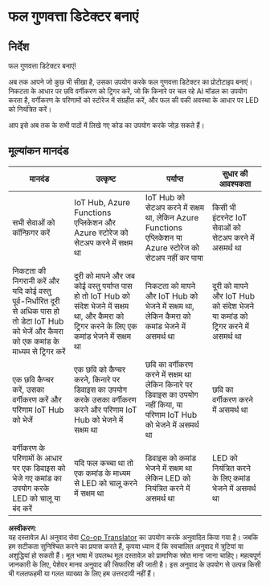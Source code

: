 <!--
CO_OP_TRANSLATOR_METADATA:
{
  "original_hash": "1a85e50c33c38dcd2cde2a97d132f248",
  "translation_date": "2025-08-25T16:40:50+00:00",
  "source_file": "4-manufacturing/lessons/4-trigger-fruit-detector/assignment.md",
  "language_code": "hi"
}
-->
# फल गुणवत्ता डिटेक्टर बनाएं

## निर्देश

फल गुणवत्ता डिटेक्टर बनाएं!

अब तक आपने जो कुछ भी सीखा है, उसका उपयोग करके फल गुणवत्ता डिटेक्टर का प्रोटोटाइप बनाएं। निकटता के आधार पर छवि वर्गीकरण को ट्रिगर करें, जो कि किनारे पर चल रहे AI मॉडल का उपयोग करता है, वर्गीकरण के परिणामों को स्टोरेज में संग्रहीत करें, और फल की पकी अवस्था के आधार पर LED को नियंत्रित करें।

आप इसे अब तक के सभी पाठों में लिखे गए कोड का उपयोग करके जोड़ सकते हैं।

## मूल्यांकन मानदंड

| मानदंड | उत्कृष्ट | पर्याप्त | सुधार की आवश्यकता |
| -------- | --------- | -------- | ----------------- |
| सभी सेवाओं को कॉन्फ़िगर करें | IoT Hub, Azure Functions एप्लिकेशन और Azure स्टोरेज को सेटअप करने में सक्षम था | IoT Hub को सेटअप करने में सक्षम था, लेकिन Azure Functions एप्लिकेशन या Azure स्टोरेज को सेटअप नहीं कर पाया | किसी भी इंटरनेट IoT सेवाओं को सेटअप करने में असमर्थ था |
| निकटता की निगरानी करें और यदि कोई वस्तु पूर्व-निर्धारित दूरी से अधिक पास हो तो डेटा IoT Hub को भेजें और कैमरा को एक कमांड के माध्यम से ट्रिगर करें | दूरी को मापने और जब कोई वस्तु पर्याप्त पास हो तो IoT Hub को संदेश भेजने में सक्षम था, और कैमरा को ट्रिगर करने के लिए एक कमांड भेजने में सक्षम था | निकटता को मापने और IoT Hub को भेजने में सक्षम था, लेकिन कैमरा को कमांड भेजने में असमर्थ था | दूरी को मापने और IoT Hub को संदेश भेजने या कमांड को ट्रिगर करने में असमर्थ था |
| एक छवि कैप्चर करें, उसका वर्गीकरण करें और परिणाम IoT Hub को भेजें | एक छवि को कैप्चर करने, किनारे पर डिवाइस का उपयोग करके उसका वर्गीकरण करने और परिणाम IoT Hub को भेजने में सक्षम था | छवि का वर्गीकरण करने में सक्षम था लेकिन किनारे पर डिवाइस का उपयोग नहीं किया, या परिणाम IoT Hub को भेजने में असमर्थ था | छवि का वर्गीकरण करने में असमर्थ था |
| वर्गीकरण के परिणामों के आधार पर एक डिवाइस को भेजे गए कमांड का उपयोग करके LED को चालू या बंद करें | यदि फल कच्चा था तो एक कमांड के माध्यम से LED को चालू करने में सक्षम था | डिवाइस को कमांड भेजने में सक्षम था लेकिन LED को नियंत्रित करने में असमर्थ था | LED को नियंत्रित करने के लिए कमांड भेजने में असमर्थ था |

**अस्वीकरण**:  
यह दस्तावेज़ AI अनुवाद सेवा [Co-op Translator](https://github.com/Azure/co-op-translator) का उपयोग करके अनुवादित किया गया है। जबकि हम सटीकता सुनिश्चित करने का प्रयास करते हैं, कृपया ध्यान दें कि स्वचालित अनुवाद में त्रुटियां या अशुद्धियां हो सकती हैं। मूल भाषा में उपलब्ध मूल दस्तावेज़ को प्रामाणिक स्रोत माना जाना चाहिए। महत्वपूर्ण जानकारी के लिए, पेशेवर मानव अनुवाद की सिफारिश की जाती है। इस अनुवाद के उपयोग से उत्पन्न किसी भी गलतफहमी या गलत व्याख्या के लिए हम उत्तरदायी नहीं हैं।